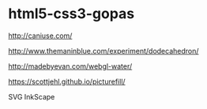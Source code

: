 # html5-css3-gopas

http://caniuse.com/

http://www.themaninblue.com/experiment/dodecahedron/

http://madebyevan.com/webgl-water/


https://scottjehl.github.io/picturefill/


SVG InkScape